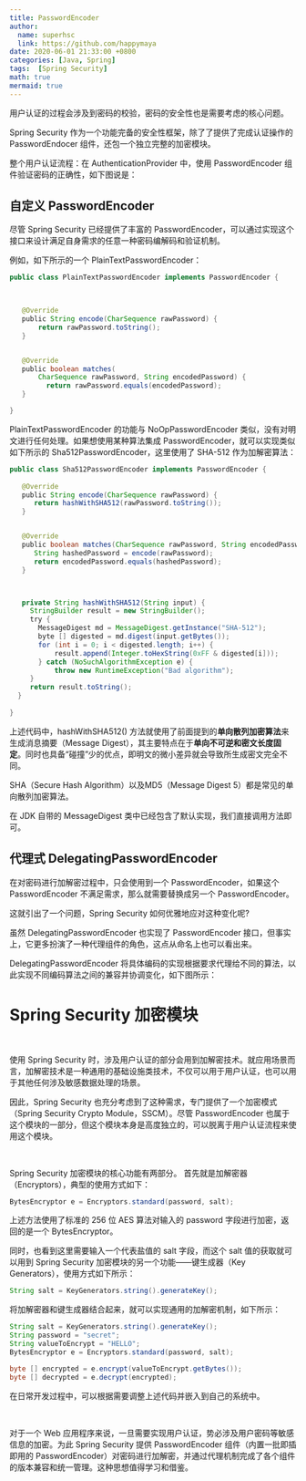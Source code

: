 ```yaml
---
title: PasswordEncoder
author:
  name: superhsc
  link: https://github.com/happymaya
date: 2020-06-01 21:33:00 +0800
categories: [Java, Spring]
tags:  [Spring Security]
math: true
mermaid: true
---
```


用户认证的过程会涉及到密码的校验，密码的安全性也是需要考虑的核心问题。

Spring Security 作为一个功能完备的安全性框架，除了了提供了完成认证操作的 PasswordEndocer 组件，还包一个独立完整的加密模块。
​

整个用户认证流程：在 AuthenticationProvider 中，使用  PasswordEncoder 组件验证密码的正确性，如下图说是：


## 自定义 PasswordEncoder
尽管 Spring Security 已经提供了丰富的 PasswordEncoder，可以通过实现这个接口来设计满足自身需求的任意一种密码编解码和验证机制。
​

例如，如下所示的一个 PlainTextPasswordEncoder：
```java
public class PlainTextPasswordEncoder implements PasswordEncoder {

 

   @Override
   public String encode(CharSequence rawPassword) {
       return rawPassword.toString(); 
   }


   @Override
   public boolean matches(
       CharSequence rawPassword, String encodedPassword) {
         return rawPassword.equals(encodedPassword); 
   }

}

```
PlainTextPasswordEncoder 的功能与 NoOpPasswordEncoder 类似，没有对明文进行任何处理。如果想使用某种算法集成 PasswordEncoder，就可以实现类似如下所示的 Sha512PasswordEncoder，这里使用了 SHA-512 作为加解密算法：
```java
public class Sha512PasswordEncoder implements PasswordEncoder {
    
   @Override
   public String encode(CharSequence rawPassword) {
      return hashWithSHA512(rawPassword.toString());
   }


   @Override
   public boolean matches(CharSequence rawPassword, String encodedPassword) {
      String hashedPassword = encode(rawPassword);
  	  return encodedPassword.equals(hashedPassword);
   }



   private String hashWithSHA512(String input) {
     StringBuilder result = new StringBuilder();
     try {
       MessageDigest md = MessageDigest.getInstance("SHA-512");
       byte [] digested = md.digest(input.getBytes());
       for (int i = 0; i < digested.length; i++) {
           result.append(Integer.toHexString(0xFF & digested[i]));
       } catch (NoSuchAlgorithmException e) {
           throw new RuntimeException("Bad algorithm");
     }
     return result.toString();
  }
       
}

```
上述代码中，hashWithSHA512() 方法就使用了前面提到的**单向散列加密算法**来生成消息摘要（Message Digest），其主要特点在于**单向不可逆和密文长度固定**。同时也具备“碰撞”少的优点，即明文的微小差异就会导致所生成密文完全不同。
​

SHA（Secure Hash Algorithm）以及MD5（Message Digest 5）都是常见的单向散列加密算法。
​

在 JDK 自带的 MessageDigest 类中已经包含了默认实现，我们直接调用方法即可。


## 代理式 DelegatingPasswordEncoder
在对密码进行加解密过程中，只会使用到一个 PasswordEncoder，如果这个 PasswordEncoder 不满足需求，那么就需要替换成另一个 PasswordEncoder。
​

这就引出了一个问题，Spring Security 如何优雅地应对这种变化呢?
​

虽然 DelegatingPasswordEncoder 也实现了 PasswordEncoder 接口，但事实上，它更多扮演了一种代理组件的角色，这点从命名上也可以看出来。 
​

DelegatingPasswordEncoder 将具体编码的实现根据要求代理给不同的算法，以此实现不同编码算法之间的兼容并协调变化，如下图所示：
​

# Spring Security 加密模块
​

使用 Spring Security 时，涉及用户认证的部分会用到加解密技术。就应用场景而言，加解密技术是一种通用的基础设施类技术，不仅可以用于用户认证，也可以用于其他任何涉及敏感数据处理的场景。
​

因此，Spring Security 也充分考虑到了这种需求，专门提供了一个加密模式（Spring Security Crypto Module，SSCM）。尽管 PasswordEncoder 也属于这个模块的一部分，但这个模块本身是高度独立的，可以脱离于用户认证流程来使用这个模块。
​

​

Spring Security 加密模块的核心功能有两部分。
首先就是加解密器（Encryptors），典型的使用方式如下：
```java
BytesEncryptor e = Encryptors.standard(password, salt);
```
上述方法使用了标准的 256 位 AES 算法对输入的 password 字段进行加密，返回的是一个 BytesEncryptor。
​

同时，也看到这里需要输入一个代表盐值的 salt 字段，而这个 salt 值的获取就可以用到 Spring Security 加密模块的另一个功能——键生成器（Key Generators），使用方式如下所示：
```java
String salt = KeyGenerators.string().generateKey();
```
将加解密器和键生成器结合起来，就可以实现通用的加解密机制，如下所示：
```java
String salt = KeyGenerators.string().generateKey(); 
String password = "secret"; 
String valueToEncrypt = "HELLO"; 
BytesEncryptor e = Encryptors.standard(password, salt); 

byte [] encrypted = e.encrypt(valueToEncrypt.getBytes()); 
byte [] decrypted = e.decrypt(encrypted);

```
在日常开发过程中，可以根据需要调整上述代码并嵌入到自己的系统中。
​

​

对于一个 Web 应用程序来说，一旦需要实现用户认证，势必涉及用户密码等敏感信息的加密。为此 Spring Security 提供 PasswordEncoder 组件（内置一批即插即用的 PasswordEncoder）对密码进行加解密，并通过代理机制完成了各个组件的版本兼容和统一管理。这种思想值得学习和借鉴。
